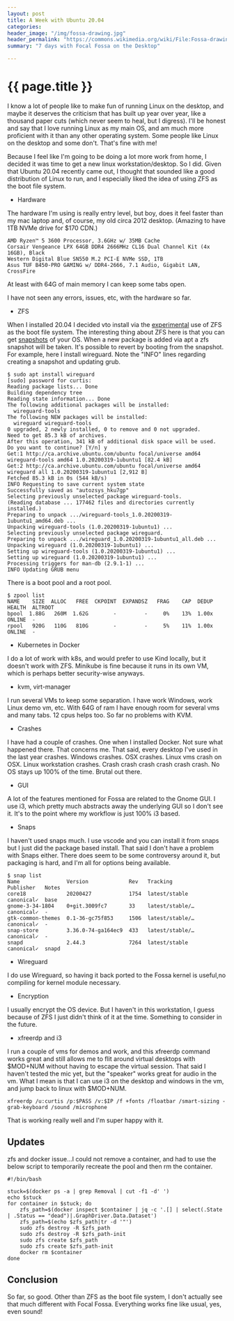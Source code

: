 ```yaml
---
layout: post
title: A Week with Ubuntu 20.04
categories:
header_image: "/img/fossa-drawing.jpg"
header_permalink: "https://commons.wikimedia.org/wiki/File:Fossa-drawing.jpg"
summary: "7 days with Focal Fossa on the Desktop"

---
```


# {{ page.title }}

I know a lot of people like to make fun of running Linux on the desktop, and maybe it deserves the criticism that has built up year over year, like a thousand paper cuts (which never seem to heal, but I digress). I'll be honest and say that I love running Linux as my main OS, and am much more proficient with it than any other operating system. Some people like Linux on the desktop and some don't. That's fine with me!

Because I feel like I'm going to be doing a lot more work from home, I decided it was time to get a new linux workstation/desktop. So I did. Given that Ubuntu 20.04 recently came out, I thought that sounded like a good distribution of Linux to run, and I especially liked the idea of using ZFS as the boot file system.

* Hardware

The hardware I'm using is really entry level, but boy, does it feel faster than my mac laptop and, of course, my old circa 2012 desktop. (Amazing to have 1TB NVMe drive for $170 CDN.)

```
AMD Ryzen™ 5 3600 Processor, 3.6GHz w/ 35MB Cache 
Corsair Vengeance LPX 64GB DDR4 2666MHz CL16 Dual Channel Kit (4x 16GB), Black 
Western Digital Blue SN550 M.2 PCI-E NVMe SSD, 1TB 
Asus TUF B450-PRO GAMING w/ DDR4-2666, 7.1 Audio, Gigabit LAN, CrossFire 
```

At least with 64G of main memory I can keep some tabs open.

I have not seen any errors, issues, etc, with the hardware so far.

* ZFS

When I installed 20.04 I decided vto install via the [experimental](https://linuxconfig.org/install-ubuntu-20-04-with-zfs) use of ZFS as the boot file system. The interesting thing about ZFS here is that you can get [snapshots](https://www.phoronix.com/scan.php?page=news_item&px=Trying-Ubuntu-20.04-ZFS-Snaps) of your OS.  When a new package is added via apt a zfs snapshot will be taken. It's possible to revert by booting from the snapshot. For example, here I install wireguard. Note the "INFO" lines regarding creating a snapshot and updating grub.

```
$ sudo apt install wireguard
[sudo] password for curtis: 
Reading package lists... Done
Building dependency tree       
Reading state information... Done
The following additional packages will be installed:
  wireguard-tools
The following NEW packages will be installed:
  wireguard wireguard-tools
0 upgraded, 2 newly installed, 0 to remove and 0 not upgraded.
Need to get 85.3 kB of archives.
After this operation, 341 kB of additional disk space will be used.
Do you want to continue? [Y/n] y
Get:1 http://ca.archive.ubuntu.com/ubuntu focal/universe amd64 wireguard-tools amd64 1.0.20200319-1ubuntu1 [82.4 kB]
Get:2 http://ca.archive.ubuntu.com/ubuntu focal/universe amd64 wireguard all 1.0.20200319-1ubuntu1 [2,912 B]
Fetched 85.3 kB in 0s (544 kB/s)      
INFO Requesting to save current system state      
Successfully saved as "autozsys_hku7gp"
Selecting previously unselected package wireguard-tools.
(Reading database ... 177462 files and directories currently installed.)
Preparing to unpack .../wireguard-tools_1.0.20200319-1ubuntu1_amd64.deb ...
Unpacking wireguard-tools (1.0.20200319-1ubuntu1) ...
Selecting previously unselected package wireguard.
Preparing to unpack .../wireguard_1.0.20200319-1ubuntu1_all.deb ...
Unpacking wireguard (1.0.20200319-1ubuntu1) ...
Setting up wireguard-tools (1.0.20200319-1ubuntu1) ...
Setting up wireguard (1.0.20200319-1ubuntu1) ...
Processing triggers for man-db (2.9.1-1) ...
INFO Updating GRUB menu     
```

There is a boot pool and a root pool.

```
$ zpool list
NAME    SIZE  ALLOC   FREE  CKPOINT  EXPANDSZ   FRAG    CAP  DEDUP    HEALTH  ALTROOT
bpool  1.88G   260M  1.62G        -         -     0%    13%  1.00x    ONLINE  -
rpool   920G   110G   810G        -         -     5%    11%  1.00x    ONLINE  -
```

* Kubernetes in Docker

I do a lot of work with k8s, and would prefer to use Kind locally, but it doesn't work with ZFS. Minikube is fine because it runs in its own VM, which is perhaps better security-wise anyways.

* kvm, virt-manager

I run several VMs to keep some separation. I have work Windows, work Linux demo vm, etc. With 64G of ram I have enough room for several vms and many tabs. 12 cpus helps too. So far no problems with KVM.

* Crashes

I have had a couple of crashes. One when I installed Docker. Not sure what happened there. That concerns me. That said, every desktop I've used in the last year crashes. Windows crashes. OSX crashes. Linux vms crash on OSX. Linux workstation crashes. Crash crash crash crash crash crash. No OS stays up 100% of the time. Brutal out there.

* GUI

A lot of the features mentioned for Fossa are related to the Gnome GUI. I use i3, which pretty much abstracts away the underlying GUI so I don't see it. It's to the point where my workflow is just 100% i3 based.

* Snaps

I haven't used snaps much. I use vscode and you can install it from snaps but I just did the package based install. That said I don't have a problem with Snaps either. There does seem to be some controversy around it, but packaging is hard, and I'm all for options being available.

```
$ snap list
Name               Version             Rev   Tracking         Publisher   Notes
core18             20200427            1754  latest/stable    canonical✓  base
gnome-3-34-1804    0+git.3009fc7       33    latest/stable/…  canonical✓  -
gtk-common-themes  0.1-36-gc75f853     1506  latest/stable/…  canonical✓  -
snap-store         3.36.0-74-ga164ec9  433   latest/stable/…  canonical✓  -
snapd              2.44.3              7264  latest/stable    canonical✓  snapd
```

* Wireguard

I do use Wireguard, so having it back ported to the Fossa kernel is useful,no compiling for kernel module necessary.

* Encryption

I usually encrypt the OS device. But I haven't in this workstation, I guess because of ZFS I just didn't think of it at the time. Something to consider in the future.

* xfreerdp and i3

I run a couple of vms for demos and work, and this xfreerdp command works great and still allows me to flit around virtual desktops with $MOD+NUM without having to escape the virtual session. That said I haven't tested the mic yet, but the "speaker" works great for audio in the vm. What I mean is that I can use i3 on the desktop and windows in the vm, and jump back to linux with $MOD+NUM.

```
xfreerdp /u:curtis /p:$PASS /v:$IP /f +fonts /floatbar /smart-sizing -grab-keyboard /sound /microphone
```

That is working really well and I'm super happy with it.

## Updates 

zfs and docker issue...I could not remove a container, and had to use the below script to temporarily recreate the pool and then rm the container.

```
#!/bin/bash

stuck=$(docker ps -a | grep Removal | cut -f1 -d' ')
echo $stuck
for container in $stuck; do
	zfs_path=$(docker inspect $container | jq -c '.[] | select(.State | .Status == "dead")|.GraphDriver.Data.Dataset')
	zfs_path=$(echo $zfs_path|tr -d '"')
	sudo zfs destroy -R $zfs_path
	sudo zfs destroy -R $zfs_path-init
    sudo zfs create $zfs_path
    sudo zfs create $zfs_path-init
	docker rm $container
done
```



## Conclusion

So far, so good. Other than ZFS as the boot file system, I don't actually see that much different with Focal Fossa. Everything works fine like usual, yes, even sound!